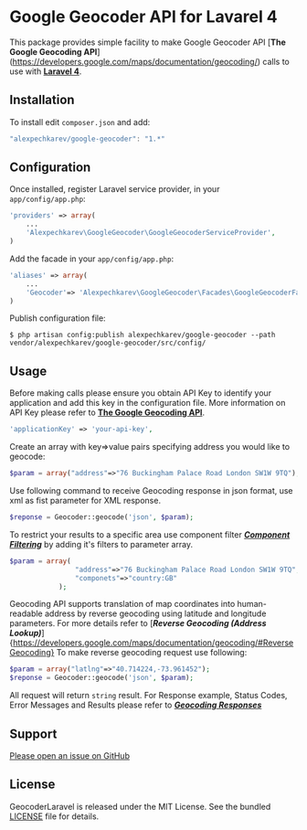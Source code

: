 Google Geocoder API for Lavarel 4
======================

This package provides simple facility to make Google Geocoder API [**The Google Geocoding API**]
(https://developers.google.com/maps/documentation/geocoding/) calls to use with [**Laravel 4**](http://laravel.com/).


Installation
------------

To install edit `composer.json` and add:

```javascript
"alexpechkarev/google-geocoder": "1.*"
```

Configuration
-------------

Once installed, register Laravel service provider, in your `app/config/app.php`:

```php
'providers' => array(
	...
    'Alexpechkarev\GoogleGeocoder\GoogleGeocoderServiceProvider',
)
```

Add the facade in your `app/config/app.php`:

```php
'aliases' => array(
	...
	'Geocoder'=> 'Alexpechkarev\GoogleGeocoder\Facades\GoogleGeocoderFacade',
)
```



Publish configuration file:

```
$ php artisan config:publish alexpechkarev/google-geocoder --path vendor/alexpechkarev/google-geocoder/src/config/
```


Usage
-----

Before making calls please ensure you obtain API Key to identify your application and add this key in the configuration file.
More information on API Key please refer to [**The Google Geocoding API**](https://developers.google.com/maps/documentation/geocoding/#api_key).

```php
'applicationKey' => 'your-api-key',
```

Create an array with key=>value pairs specifying address you would like to geocode:

```php
$param = array("address"=>"76 Buckingham Palace Road London SW1W 9TQ");
```

Use following command to receive Geocoding response in json format, use xml as fist parameter for XML response.

```php
$reponse = Geocoder::geocode('json', $param);
```

To restrict your results to a specific area use component filter [***Component Filtering***](https://developers.google.com/maps/documentation/geocoding/#ComponentFiltering)
by adding it's filters to parameter array.

```php
$param = array(
                "address"=>"76 Buckingham Palace Road London SW1W 9TQ",
                "componets"=>"country:GB"
            );
```

Geocoding API supports translation of map coordinates into human-readable address 
by reverse geocoding using latitude and longitude parameters. For more details refer to [***Reverse Geocoding (Address Lookup)***]{https://developers.google.com/maps/documentation/geocoding/#ReverseGeocoding}
To make reverse geocoding request use following:

```php
$param = array("latlng"=>"40.714224,-73.961452");
$reponse = Geocoder::geocode('json', $param);
```

All request will return `string` result. For Response example, Status Codes, Error Messages and Results please refer to [***Geocoding Responses***](https://developers.google.com/maps/documentation/geocoding/#GeocodingResponses)



Support
-------

[Please open an issue on GitHub](https://github.com/alexpechkarev/google-geocoder/issues)


License
-------

GeocoderLaravel is released under the MIT License. See the bundled
[LICENSE](https://github.com/alexpechkarev/google-geocoder/blob/master/LICENSE)
file for details.